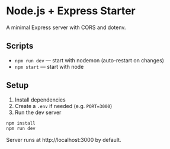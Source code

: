 # Node.js + Express Starter

A minimal Express server with CORS and dotenv.

## Scripts

- `npm run dev` — start with nodemon (auto-restart on changes)
- `npm start` — start with node

## Setup

1. Install dependencies
2. Create a `.env` if needed (e.g. `PORT=3000`)
3. Run the dev server

```bash
npm install
npm run dev
```

Server runs at http://localhost:3000 by default.
